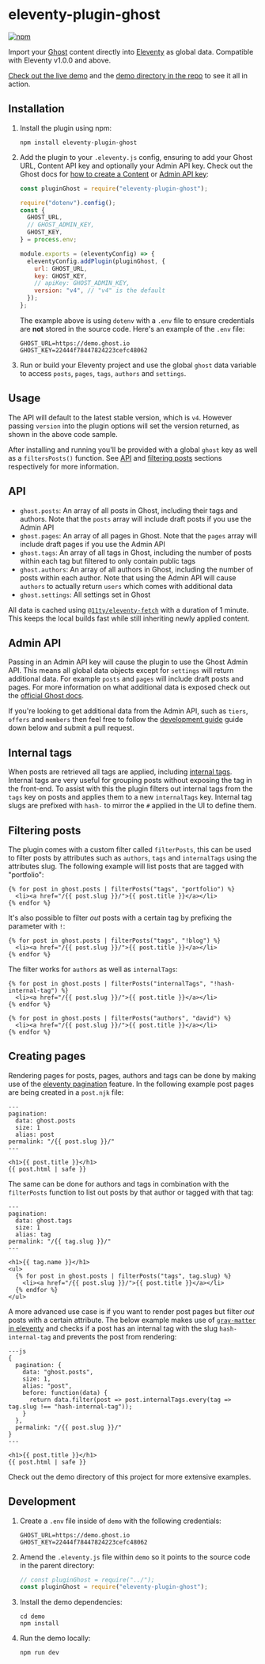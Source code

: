# eleventy-plugin-ghost

[![npm](https://img.shields.io/npm/v/eleventy-plugin-ghost)](https://www.npmjs.com/package/eleventy-plugin-ghost)

Import your [Ghost](https://ghost.org) content directly into [Eleventy](https://github.com/11ty/eleventy) as global data. Compatible with Eleventy v1.0.0 and above.

[Check out the live demo](https://eleventy-plugin-ghost.netlify.app) and the [demo directory in the repo](https://github.com/daviddarnes/eleventy-plugin-ghost/tree/main/demo) to see it all in action.

## Installation

1. Install the plugin using npm:

   ```
   npm install eleventy-plugin-ghost
   ```

2. Add the plugin to your `.eleventy.js` config, ensuring to add your Ghost URL, Content API key and optionally your Admin API key. Check out the Ghost docs for [how to create a Content](http://www.ghost.org/docs/content-api/) or [Admin API key](https://ghost.org/docs/admin-api/):

   ```js
   const pluginGhost = require("eleventy-plugin-ghost");

   require("dotenv").config();
   const {
     GHOST_URL,
     // GHOST_ADMIN_KEY,
     GHOST_KEY,
   } = process.env;

   module.exports = (eleventyConfig) => {
     eleventyConfig.addPlugin(pluginGhost, {
       url: GHOST_URL,
       key: GHOST_KEY,
       // apiKey: GHOST_ADMIN_KEY,
       version: "v4", // "v4" is the default
     });
   };
   ```

   The example above is using `dotenv` with a `.env` file to ensure credentials are **not** stored in the source code. Here's an example of the `.env` file:

   ```text
   GHOST_URL=https://demo.ghost.io
   GHOST_KEY=22444f78447824223cefc48062
   ```

3. Run or build your Eleventy project and use the global `ghost` data variable to access `posts`, `pages`, `tags`, `authors` and `settings`.

## Usage

The API will default to the latest stable version, which is `v4`. However passing `version` into the plugin options will set the version returned, as shown in the above code sample.

After installing and running you'll be provided with a global `ghost` key as well as a `filtersPosts()` function. See [API](#API) and [filtering posts](#Filtering-posts) sections respectively for more information.

## API

- `ghost.posts`: An array of all posts in Ghost, including their tags and authors. Note that the `posts` array will include draft posts if you use the Admin API
- `ghost.pages`: An array of all pages in Ghost. Note that the `pages` array will include draft pages if you use the Admin API
- `ghost.tags`: An array of all tags in Ghost, including the number of posts within each tag but filtered to only contain public tags
- `ghost.authors`: An array of all authors in Ghost, including the number of posts within each author. Note that using the Admin API will cause `authors` to actually return `users` which comes with additional data
- `ghost.settings`: All settings set in Ghost

All data is cached using [`@11ty/eleventy-fetch`](https://www.11ty.dev/docs/plugins/fetch/) with a duration of 1 minute. This keeps the local builds fast while still inheriting newly applied content.

## Admin API

Passing in an Admin API key will cause the plugin to use the Ghost Admin API. This means all global data objects except for `settings` will return additional data. For example `posts` and `pages` will include draft posts and pages. For more information on what additional data is exposed check out the [official Ghost docs](https://ghost.org/docs/admin-api/#posts).

If you're looking to get additional data from the Admin API, such as `tiers`, `offers` and `members` then feel free to follow the [development guide](#development) guide down below and submit a pull request.

## Internal tags

When posts are retrieved all tags are applied, including [internal tags](https://ghost.org/docs/publishing/#internal-tag). Internal tags are very useful for grouping posts without exposing the tag in the front-end. To assist with this the plugin filters out internal tags from the `tags` key on posts and applies them to a new `internalTags` key. Internal tag slugs are prefixed with `hash-` to mirror the `#` applied in the UI to define them.

## Filtering posts

The plugin comes with a custom filter called `filterPosts`, this can be used to filter posts by attributes such as `authors`, `tags` and `internalTags` using the attributes slug. The following example will list posts that are tagged with "portfolio":

```nunjucks
{% for post in ghost.posts | filterPosts("tags", "portfolio") %}
  <li><a href="/{{ post.slug }}/">{{ post.title }}</a></li>
{% endfor %}
```

It's also possible to filter _out_ posts with a certain tag by prefixing the parameter with `!`:

```nunjucks
{% for post in ghost.posts | filterPosts("tags", "!blog") %}
  <li><a href="/{{ post.slug }}/">{{ post.title }}</a></li>
{% endfor %}
```

The filter works for `authors` as well as `internalTags`:

```nunjucks
{% for post in ghost.posts | filterPosts("internalTags", "!hash-internal-tag") %}
  <li><a href="/{{ post.slug }}/">{{ post.title }}</a></li>
{% endfor %}
```

```nunjucks
{% for post in ghost.posts | filterPosts("authors", "david") %}
  <li><a href="/{{ post.slug }}/">{{ post.title }}</a></li>
{% endfor %}
```

## Creating pages

Rendering pages for posts, pages, authors and tags can be done by making use of the [eleventy pagination](https://www.11ty.dev/docs/pagination/) feature. In the following example post pages are being created in a `post.njk` file:

```nunjucks
---
pagination:
  data: ghost.posts
  size: 1
  alias: post
permalink: "/{{ post.slug }}/"
---

<h1>{{ post.title }}</h1>
{{ post.html | safe }}
```

The same can be done for authors and tags in combination with the `filterPosts` function to list out posts by that author or tagged with that tag:

```nunjucks
---
pagination:
  data: ghost.tags
  size: 1
  alias: tag
permalink: "/{{ tag.slug }}/"
---

<h1>{{ tag.name }}</h1>
<ul>
  {% for post in ghost.posts | filterPosts("tags", tag.slug) %}
    <li><a href="/{{ post.slug }}/">{{ post.title }}</a></li>
  {% endfor %}
</ul>
```

A more advanced use case is if you want to render post pages but filter _out_ posts with a certain attribute. The below example makes use of [`gray-matter` in eleventy](https://www.11ty.dev/docs/data-frontmatter/#alternative-front-matter-formats) and checks if a post has an internal tag with the slug `hash-internal-tag` and prevents the post from rendering:

```nunjucks
---js
{
  pagination: {
    data: "ghost.posts",
    size: 1,
    alias: "post",
    before: function(data) {
      return data.filter(post => post.internalTags.every(tag => tag.slug !== "hash-internal-tag"));
    }
  },
  permalink: "/{{ post.slug }}/"
}
---

<h1>{{ post.title }}</h1>
{{ post.html | safe }}
```

Check out the demo directory of this project for more extensive examples.

## Development

1. Create a `.env` file inside of `demo` with the following credentials:

   ```text
   GHOST_URL=https://demo.ghost.io
   GHOST_KEY=22444f78447824223cefc48062
   ```

2. Amend the `.eleventy.js` file within `demo` so it points to the source code in the parent directory:

   ```js
   // const pluginGhost = require("../");
   const pluginGhost = require("eleventy-plugin-ghost");
   ```

3. Install the demo dependencies:

   ```text
   cd demo
   npm install
   ```

4. Run the demo locally:
   ```text
   npm run dev
   ```
